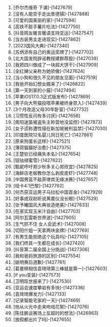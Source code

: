
1. [乔尔杰维奇 下课]-[1427679]
1. [没有人能空手走出景德镇]-[1427888]
1. [可爱的国美丽的家]-[1427594]
1. [高铁不脏手薯片吃法]-[1427750]
1. [抖音网友暖言暖语支持亚运]-[1427547]
1. [当古装男主走进现实]-[1427862]
1. [2023国风大典]-[1427340]
1. [苏炳添有自己的奥运奖牌了]-[1427702]
1. [北大国发院辟谣教授建群荐股]-[1427039]
1. [我把四川做成了一块超大饼干]-[1427909]
1. [全红婵父亲称为她骄傲]-[1427624]
1. [当小狗和很久不见的朋友见面]-[1427519]
1. [我爸开始幻想女婿来了]-[1426822]
1. [第一天到家的小猫]-[1427494]
1. [苹果iOS17.0.3正式版发布]-[1427869]
1. [男子向大熊猫投喂苹果被终身禁入]-[1427439]
1. [3个月改造父母30年卧室]-[1427732]
1. [习惯性反问有多讨厌]-[1427656]
1. [南阳迷笛被盗失主称营地没监控]-[1427873]
1. [女子谎称遭性侵在新加坡被判监禁]-[1427030]
1. [印度医院12名婴儿同日死亡]-[1427861]
1. [原来狗蛋长这样]-[1427521]
1. [薄荷猫猫好治愈]-[1427375]
1. [王楚钦已经痛失本名]-[1427654]
1. [钮钴禄蜜雪]-[1427622]
1. [甄妮呼吁郑少秋多关心郑欣宜]-[1427825]
1. [海鲜店老板教你怎么剥皮皮虾]-[1427748]
1. [中国男篮不敌菲律宾无缘决赛]-[1427657]
1. [纽卡4:1巴黎]-[1427792]
1. [何杰获亚运男子马拉松中国首金]-[1427929]
1. [好事成双赵昕说黄嘉仪没长眼]-[1427529]
1. [张予曦国风大典妆造绝美]-[1427633]
1. [在家实现玉米汁自由]-[1427703]
1. [阿尔瓦雷斯世界波]-[1427905]
1. [生气抓不住 女人会武术]-[1427008]
1. [切阳什姐一天拿两块金牌]-[1427769]
1. [有男生能拒绝这个玩具吗]-[1427105]
1. [我们终其一生都在成长]-[1427420]
1. [抖音第二届全国上分挑战]-[1427306]
1. [我和爸妈旅游的区别]-[1427554]
1. [姚明赛后道歉]-[1427761]
1. [葛曼棋相信袁琦琦第三棒就是第一]-[1427603]
1. [if you变装]-[1427573]
1. [卫明现世报来了]-[1427530]
1. [亚运会速度攀岩有多快]-[1427336]
1. [袁琦琦爆发力]-[1427133]
1. [记录智能宅家的一天]-[1427469]
1. [他从火光中走来吻戏花絮]-[1427076]
1. [陈佳鹏谈赛场上反超时的想法]-[1426963]
1. [放假都出片了吗]-[1427655]